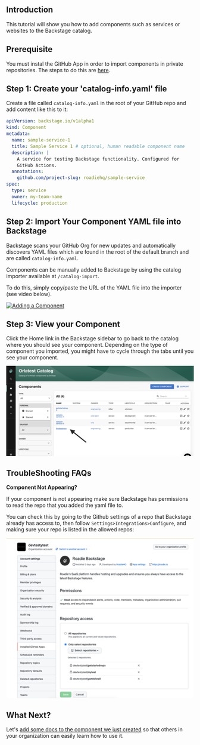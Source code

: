 
## Introduction

This tutorial will show you how to add components such as services or websites to the Backstage catalog.

## Prerequisite 

You must instal the GitHub App in order to import components in private repositories. The steps to do this are [here](../../getting-started/install-github-app/).

## Step 1: Create your 'catalog-info.yaml' file

Create a file called `catalog-info.yaml` in the root of your GitHub repo and add content like this to it:

```yaml
apiVersion: backstage.io/v1alpha1
kind: Component
metadata:
  name: sample-service-1
  title: Sample Service 1 # optional, human readable component name
  description: |
    A service for testing Backstage functionality. Configured for
    GitHub Actions.
  annotations:
    github.com/project-slug: roadiehq/sample-service
spec:
  type: service
  owner: my-team-name
  lifecycle: production
```

## Step 2: Import Your Component YAML file into Backstage

Backstage scans your GitHub Org for new updates and automatically discovers YAML files which are found in the root of the default branch and are called `catalog-info.yaml`.

Components can be manually added to Backstage by using the catalog importer available at `/catalog-import`. 

To do this, simply copy/paste the URL of the YAML file into the importer (see video below).

[![Adding a Component](https://cdn.loom.com/sessions/thumbnails/b96f07f0579a423f8cb762e8c1b7f3fe-with-play.gif)](https://www.loom.com/share/b96f07f0579a423f8cb762e8c1b7f3fe "Adding a Component")

## Step 3: View your Component

Click the Home link in the Backstage sidebar to go back to the catalog where you should see your component. Depending on the type of component you imported, you might have to cycle through the tabs until you see your component.

![See your new component](./viewcomponent.jpg)

## TroubleShooting FAQs

**Component Not Appearing?**

If your component is not appearing make sure Backstage has permissions to read the repo that you added the yaml file to.

You can check this by going to the Github settings of a repo that Backstage already has access to, then follow `Settings>Integrations>Configure`, and making sure your repo is listed in the allowed repos:

![repo permissions](./repopermissions.png)

## What Next? 

Let's [add some docs to the component we just created](../../getting-started/technical-documentation/) so that others in your organization can easily learn how to use it.
